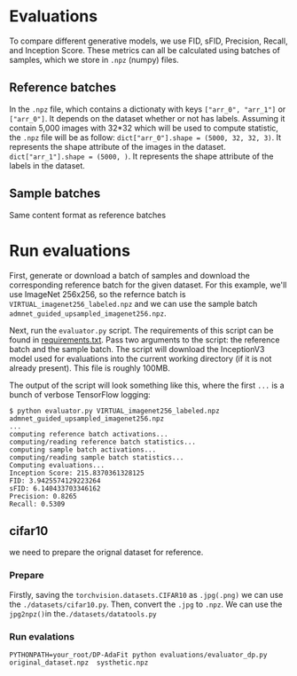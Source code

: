 # Evaluations

To compare different generative models, we use FID, sFID, Precision, Recall, and Inception Score. These metrics can all be calculated using batches of samples, which we store in `.npz` (numpy) files.

## Reference batches
In the `.npz` file, which contains a dictionaty with keys `["arr_0", "arr_1"]` or `["arr_0"]`. It depends on the dataset whether or not has labels. Assuming it contain 5,000 images with 32*32 which will be used to compute statistic, the `.npz` file will be as follow:
`dict["arr_0"].shape = (5000, 32, 32, 3)`. It represents the shape attribute of the images in the dataset.
`dict["arr_1"].shape = (5000, )`. It represents the shape attribute of the labels in the dataset.

## Sample batches
Same content format as reference batches

# Run evaluations

First, generate or download a batch of samples and download the corresponding reference batch for the given dataset. For this example, we'll use ImageNet 256x256, so the refernce batch is `VIRTUAL_imagenet256_labeled.npz` and we can use the sample batch `admnet_guided_upsampled_imagenet256.npz`.

Next, run the `evaluator.py` script. The requirements of this script can be found in [requirements.txt](requirements.txt). Pass two arguments to the script: the reference batch and the sample batch. The script will download the InceptionV3 model used for evaluations into the current working directory (if it is not already present). This file is roughly 100MB.

The output of the script will look something like this, where the first `...` is a bunch of verbose TensorFlow logging:

```
$ python evaluator.py VIRTUAL_imagenet256_labeled.npz admnet_guided_upsampled_imagenet256.npz
...
computing reference batch activations...
computing/reading reference batch statistics...
computing sample batch activations...
computing/reading sample batch statistics...
Computing evaluations...
Inception Score: 215.8370361328125
FID: 3.9425574129223264
sFID: 6.140433703346162
Precision: 0.8265
Recall: 0.5309
```
## cifar10
we need to prepare the orignal dataset for reference.
### Prepare 
Firstly, saving the `torchvision.datasets.CIFAR10` as `.jpg(.png)` we can use the `./datasets/cifar10.py`. Then, convert the `.jpg` to `.npz`. We can use the `jpg2npz()`in the`./datasets/datatools.py` 
### Run evalations
```
PYTHONPATH=your_root/DP-AdaFit python evaluations/evaluator_dp.py original_dataset.npz  systhetic.npz
```

